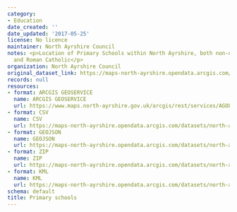 ```yaml
---
category:
- Education
date_created: ''
date_updated: '2017-05-25'
license: No licence
maintainer: North Ayrshire Council
notes: <p>Location of Primary Schools within North Ayrshire, both non-denominational
  and Roman Catholic</p>
organization: North Ayrshire Council
original_dataset_link: https://maps-north-ayrshire.opendata.arcgis.com/maps/north-ayrshire::primary-schools
records: null
resources:
- format: ARCGIS GEOSERVICE
  name: ARCGIS GEOSERVICE
  url: https://www.maps.north-ayrshire.gov.uk/arcgis/rest/services/AGOL/Open_Data_Portal/MapServer/5
- format: CSV
  name: CSV
  url: https://maps-north-ayrshire.opendata.arcgis.com/datasets/north-ayrshire::primary-schools.csv?outSR=%7B%22latestWkid%22%3A27700%2C%22wkid%22%3A27700%7D
- format: GEOJSON
  name: GEOJSON
  url: https://maps-north-ayrshire.opendata.arcgis.com/datasets/north-ayrshire::primary-schools.geojson?outSR=%7B%22latestWkid%22%3A27700%2C%22wkid%22%3A27700%7D
- format: ZIP
  name: ZIP
  url: https://maps-north-ayrshire.opendata.arcgis.com/datasets/north-ayrshire::primary-schools.zip?outSR=%7B%22latestWkid%22%3A27700%2C%22wkid%22%3A27700%7D
- format: KML
  name: KML
  url: https://maps-north-ayrshire.opendata.arcgis.com/datasets/north-ayrshire::primary-schools.kml?outSR=%7B%22latestWkid%22%3A27700%2C%22wkid%22%3A27700%7D
schema: default
title: Primary schools
---
```


